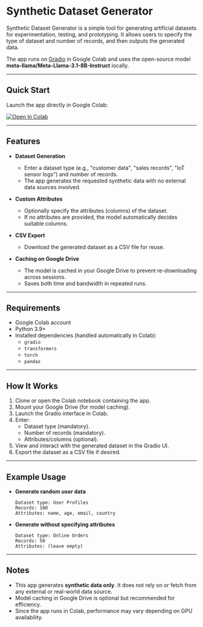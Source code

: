 # Synthetic Dataset Generator

Synthetic Dataset Generator is a simple tool for generating artificial datasets for experimentation, testing, and prototyping. It allows users to specify the type of dataset and number of records, and then outputs the generated data.  

The app runs on [Gradio](https://gradio.app) in Google Colab and uses the open-source model **meta-llama/Meta-Llama-3.1-8B-Instruct** locally.  

---

## Quick Start

Launch the app directly in Google Colab:  

[![Open In Colab](https://colab.research.google.com/assets/colab-badge.svg)](https://colab.research.google.com/github/synthetic-dataset-generator/synthetic-dataset-generator/blob/main/notebook.ipynb)

---

## Features

- **Dataset Generation**
  - Enter a dataset type (e.g., "customer data", "sales records", "IoT sensor logs") and number of records.
  - The app generates the requested synthetic data with no external data sources involved.

- **Custom Attributes**
  - Optionally specify the attributes (columns) of the dataset.
  - If no attributes are provided, the model automatically decides suitable columns.

- **CSV Export**
  - Download the generated dataset as a CSV file for reuse.

- **Caching on Google Drive**
  - The model is cached in your Google Drive to prevent re-downloading across sessions.
  - Saves both time and bandwidth in repeated runs.

---

## Requirements

- Google Colab account  
- Python 3.9+  
- Installed dependencies (handled automatically in Colab):
  - `gradio`
  - `transformers`
  - `torch`
  - `pandas`

---

## How It Works

1. Clone or open the Colab notebook containing the app.
2. Mount your Google Drive (for model caching).
3. Launch the Gradio interface in Colab.
4. Enter:
   - Dataset type (mandatory).
   - Number of records (mandatory).
   - Attributes/columns (optional).
5. View and interact with the generated dataset in the Gradio UI.
6. Export the dataset as a CSV file if desired.

---

## Example Usage

- **Generate random user data**
  ```
  Dataset type: User Profiles
  Records: 100
  Attributes: name, age, email, country
  ```

- **Generate without specifying attributes**
  ```
  Dataset type: Online Orders
  Records: 50
  Attributes: (leave empty)
  ```

---

## Notes

- This app generates **synthetic data only**. It does not rely on or fetch from any external or real-world data source.
- Model caching in Google Drive is optional but recommended for efficiency.
- Since the app runs in Colab, performance may vary depending on GPU availability.
